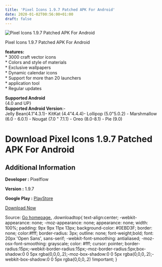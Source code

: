 ```yaml
---
title: 'Pixel Icons 1.9.7 Patched APK For Android'
date: 2020-01-02T00:56:00+01:00
draft: false
---
```


![Pixel Icons 1.9.7 Patched APK For Android](https://i1.wp.com/apkhome.net/wp-content/uploads/2019/11/Pixel-Icons-1.9.7-Patched.png "Pixel Icons 1.9.7 Patched APK For Android")

  

Pixel Icons 1.9.7 Patched APK For Android

**features:**  
\* 3000 craft vector icons  
\* Colors and style of materials  
\* Exclusive wallpapers  
\* Dynamic calendar icons  
\* Support for more than 20 launchers  
\* application tool  
\* Regular updates

**Supported Android**  
{4.0 and UP}  
**Supported Android Version**:-  
Jelly Bean(4.1"4.3.1)- KitKat (4.4"4.4.4)- Lollipop (5.0"5.0.2) - Marshmallow (6.0 - 6.0.1) - Nougat (7.0 " 7.1.1) - Oreo (8.0-8.1) - Pie (9.0)

Download Pixel Icons 1.9.7 Patched APK For Android
==================================================

Additional Information
----------------------

**Developer :** Pixelflow

**Version :** 1.9.7

**Google Play :** [PlayStore](https://play.google.com/store/apps/details?id=com.pixelflow.apps.pixelicons)

  

[Download Now](https://store4app.co/post/pixel-icons-1-9-7-patched-apk-for-android_1573717362)

  
Source: [Go homepage.](https://store4app.co/post/pixel-icons-1-9-7-patched-apk-for-android_1573717362) .downloadtop{ text-align:center; -webkit-appearance: none; -moz-appearance: none; appearance: none; width: 100%; padding: 9px 9px 11px 13px; background-color: #0EBD3F; border: none; color:#fff; border-radius: 3px; outline: none; font-weight;bold; font: 20px 'Open Sans', sans-serif; -webkit-font-smoothing: antialiased; -moz-osx-font-smoothing: grayscale; color: #fff; cursor: pointer; border-radius:15px;-webkit-border-radius:15px;-moz-border-radius:5px;box-shadow:0 0 5px rgba(0,0,0,.2);-moz-box-shadow:0 0 5px rgba(0,0,0,.2);-webkit-box-shadow:0 0 5px rgba(0,0,0,.2) !important; }